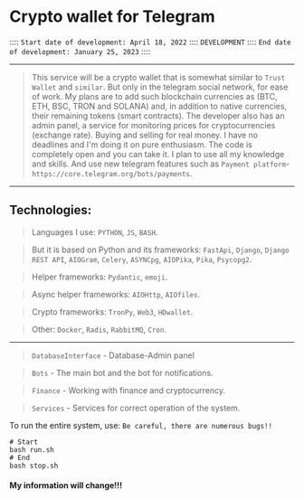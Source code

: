 Crypto wallet for Telegram
====
:::: `Start date of development: April 18, 2022` :::: `DEVELOPMENT` :::: `End date of development: January 25, 2023` ::::

---
> This service will be a crypto wallet that is somewhat similar to `Trust Wallet` and `similar`. 
> But only in the telegram social network, for ease of work. My plans are to add such blockchain 
> currencies as (BTC, ETH, BSC, TRON and SOLANA) and, in addition to native currencies,
> their remaining tokens (smart contracts). The developer also has an admin panel, a service for monitoring prices 
> for cryptocurrencies (exchange rate). Buying and selling for real money. I have no deadlines and I'm doing it on pure
> enthusiasm. The code is completely open and you can take it. I plan to use all my knowledge and skills. And use 
> new telegram features such as `Payment platform`-`https://core.telegram.org/bots/payments`.

---
Technologies:
-----

> Languages I use: `PYTHON`, `JS`, `BASH`.

> But it is based on Python and its frameworks: `FastApi`, `Django`, `Django REST API`, `AIOGram`, `Celery`, `ASYNCpg`, `AIOPika`, `Pika`, `Psycopg2`.

> Helper frameworks:  `Pydantic`, `emoji`.

> Async helper frameworks: `AIOHttp`, `AIOfiles`.

> Crypto frameworks: `TronPy`, `Web3`, `HDwallet`.

> Other: `Docker`, `Radis`, `RabbitMQ`, `Cron`.
---

> `DatabaseInterface` - Database-Admin panel

> `Bots` - The main bot and the bot for notifications.

> `Finance` - Working with finance and cryptocurrency.

> `Services` - Services for correct operation of the system.

To run the entire system, use: `Be careful, there are numerous bugs!!`
```shell
# Start
bash run.sh
# End
bash stop.sh
```

#### My information will change!!!


